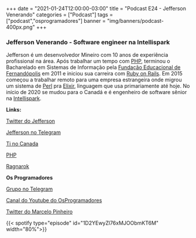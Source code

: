 +++
date = "2021-01-24T12:00:00-03:00"
title = "Podcast E24 - Jefferson Venerando"
categories = ["Podcast"]
tags = ["podcast","osprogramadores"]
banner = "img/banners/podcast-400px.png"
+++

### Jefferson Venerando - Software engineer na Intellispark

Jefferson é um desenvolvedor Mineiro com 10 anos de experiência profissional na área. Após trabalhar um tempo com [PHP](https://www.php.net/), terminou o Bacharelado em Sistemas de Informação pela [Fundação Educacional de Fernandópolis](http://fef.br/) em 2011 e iniciou sua carreira com [Ruby on Rails](https://rubyonrails.org/). Em 2015 começou a trabalhar remoto para uma empresa estrangeira onde migrou um sistema de [Perl](https://www.perl.org/) pra [Elixir](https://elixir-lang.org/), linguagem que usa primariamente até hoje. No início de 2020 se mudou para o Canadá e é engenheiro de software sênior na [Intellispark](https://intellispark.com/).


**Links:**

[Twitter do Jefferson](https://twitter.com/shamanime)

[Jefferson no Telegram](https://telegram.me/shamanime)

[Ti no Canada](https://t.me/ti_no_canada)

[PHP](https://www.php.net/)

[Ragnarok](https://store.steampowered.com/app/215100/Ragnarok_Online/)


**Os Programadores**

[Grupo no Telegram](https://t.me/osprogramadores)

[Canal do Youtube do OsProgramadores](https://www.youtube.com/channel/UCt_YNYGl6K5yNXlXEQDdwWg?view_as=subscriber)

[Twitter do Marcelo Pinheiro](https://twitter.com/mpinheir)


{{< spotify type="episode" id="1D2YEwyZl76xMJOObmKT6M" width="80%">}}